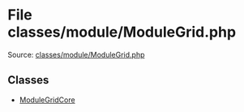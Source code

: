 File classes/module/ModuleGrid.php
=========

Source: [classes/module/ModuleGrid.php](https://github.com/PrestaShop/PrestaShop/blob/1.5.5.0/classes/module/ModuleGrid.php)


Classes
-------

* [ModuleGridCore](class.ModuleGridCore.md)

